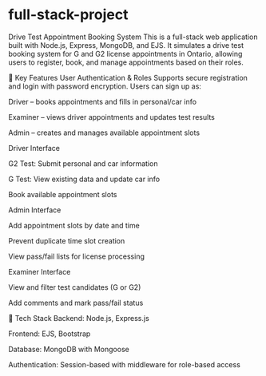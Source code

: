 # full-stack-project
Drive Test Appointment Booking System
This is a full-stack web application built with Node.js, Express, MongoDB, and EJS. It simulates a drive test booking system for G and G2 license appointments in Ontario, allowing users to register, book, and manage appointments based on their roles.

🌟 Key Features
User Authentication & Roles
Supports secure registration and login with password encryption. Users can sign up as:

Driver – books appointments and fills in personal/car info

Examiner – views driver appointments and updates test results

Admin – creates and manages available appointment slots

Driver Interface

G2 Test: Submit personal and car information

G Test: View existing data and update car info

Book available appointment slots

Admin Interface

Add appointment slots by date and time

Prevent duplicate time slot creation

View pass/fail lists for license processing

Examiner Interface

View and filter test candidates (G or G2)

Add comments and mark pass/fail status

🧱 Tech Stack
Backend: Node.js, Express.js

Frontend: EJS, Bootstrap

Database: MongoDB with Mongoose

Authentication: Session-based with middleware for role-based access


